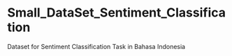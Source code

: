 # Small_DataSet_Sentiment_Classification
Dataset for Sentiment Classification Task in Bahasa Indonesia 
